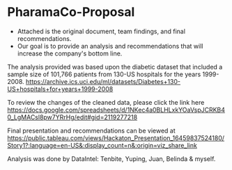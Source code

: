# PharamaCo-Proposal
- Attached is the original document, team findings, and final recommendations.
- Our goal is to provide an analysis and recommendations that will increase the company's bottom line. 

The analysis provided was based upon the diabetic dataset that included a sample size of 101,766 patients from 130-US hospitals for the years 1999-2008. 
https://archive.ics.uci.edu/ml/datasets/Diabetes+130-US+hospitals+for+years+1999-2008

To review the changes of the cleaned data, please click the link here https://docs.google.com/spreadsheets/d/1NKec4a0BLHLxkYOaVspJCRKB40_LgMACsl8pw7YRrHg/edit#gid=2119277218


Final presentation and recommendations can be viewed at https://public.tableau.com/views/Hackaton_Presentation_16459837524180/Story1?:language=en-US&:display_count=n&:origin=viz_share_link


Analysis was done by DataIntel: Tenbite, Yuping, Juan, Belinda & myself.
